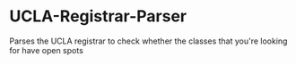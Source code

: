 # UCLA-Registrar-Parser
Parses the UCLA registrar to check whether the classes that you're looking for have open spots
